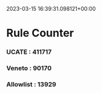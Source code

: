 2023-03-15 16:39:31.098121+00:00
# Rule Counter 
 ### UCATE : 411717

 ### Veneto : 90170

 ### Allowlist : 13929